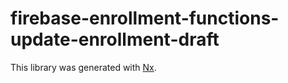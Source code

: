 # firebase-enrollment-functions-update-enrollment-draft

This library was generated with [Nx](https://nx.dev).
